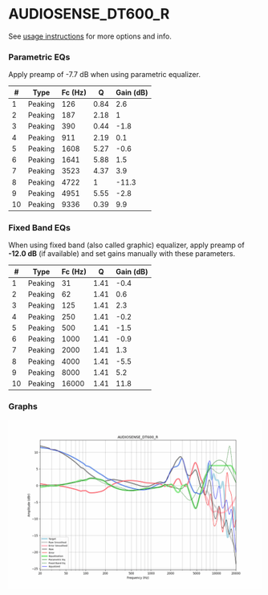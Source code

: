 # AUDIOSENSE_DT600_R
See [usage instructions](https://github.com/jaakkopasanen/AutoEq#usage) for more options and info.

### Parametric EQs
Apply preamp of -7.7 dB when using parametric equalizer.

|   # | Type    |   Fc (Hz) |    Q |   Gain (dB) |
|-----|---------|-----------|------|-------------|
|   1 | Peaking |       126 | 0.84 |         2.6 |
|   2 | Peaking |       187 | 2.18 |         1   |
|   3 | Peaking |       390 | 0.44 |        -1.8 |
|   4 | Peaking |       911 | 2.19 |         0.1 |
|   5 | Peaking |      1608 | 5.27 |        -0.6 |
|   6 | Peaking |      1641 | 5.88 |         1.5 |
|   7 | Peaking |      3523 | 4.37 |         3.9 |
|   8 | Peaking |      4722 | 1    |       -11.3 |
|   9 | Peaking |      4951 | 5.55 |        -2.8 |
|  10 | Peaking |      9336 | 0.39 |         9.9 |

### Fixed Band EQs
When using fixed band (also called graphic) equalizer, apply preamp of **-12.0 dB** (if available) and set gains manually with these parameters.

|   # | Type    |   Fc (Hz) |    Q |   Gain (dB) |
|-----|---------|-----------|------|-------------|
|   1 | Peaking |        31 | 1.41 |        -0.4 |
|   2 | Peaking |        62 | 1.41 |         0.6 |
|   3 | Peaking |       125 | 1.41 |         2.3 |
|   4 | Peaking |       250 | 1.41 |        -0.2 |
|   5 | Peaking |       500 | 1.41 |        -1.5 |
|   6 | Peaking |      1000 | 1.41 |        -0.9 |
|   7 | Peaking |      2000 | 1.41 |         1.3 |
|   8 | Peaking |      4000 | 1.41 |        -5.5 |
|   9 | Peaking |      8000 | 1.41 |         5.2 |
|  10 | Peaking |     16000 | 1.41 |        11.8 |

### Graphs
![](./AUDIOSENSE_DT600_R.png)
